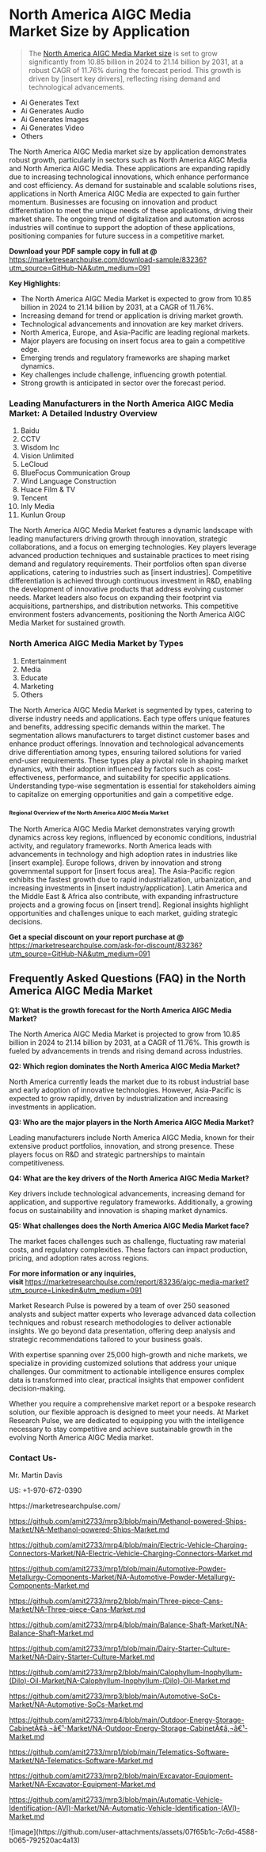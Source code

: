 <h1>North America AIGC Media Market&nbsp;Size by Application</h1><blockquote><p>The <a href="https://marketresearchpulse.com/download-sample/83236?utm_source=GitHub-NA&amp;utm_medium=091">North America AIGC Media Market size</a> is set to grow significantly from 10.85 billion in 2024 to 21.14 billion by 2031, at a robust CAGR of 11.76% during the forecast period. This growth is driven by [insert key drivers], reflecting rising demand and technological advancements.</p></blockquote><ul><li>Ai Generates Text<li> Ai Generates Audio<li> Ai Generates Images<li> Ai Generates Video<li> Others</li></ul><p>The North America AIGC Media market size by application demonstrates robust growth, particularly in sectors such as North America AIGC Media and North America AIGC Media. These applications are expanding rapidly due to increasing technological innovations, which enhance performance and cost efficiency. As demand for sustainable and scalable solutions rises, applications in North America AIGC Media are expected to gain further momentum. Businesses are focusing on innovation and product differentiation to meet the unique needs of these applications, driving their market share. The ongoing trend of digitalization and automation across industries will continue to support the adoption of these applications, positioning companies for future success in a competitive market.</p><p><strong>Download your PDF sample copy in full at @ </strong><a href="https://marketresearchpulse.com/download-sample/83236?utm_source=GitHub-NA&amp;utm_medium=091">https://marketresearchpulse.com/download-sample/83236?utm_source=GitHub-NA&amp;utm_medium=091</a></p><p><strong>Key Highlights: </strong></p><ul><li>The North America AIGC Media Market is expected to grow from 10.85 billion in 2024 to 21.14 billion by 2031, at a CAGR of 11.76%.</li><li>Increasing demand for trend or application is driving market growth.</li><li>Technological advancements and innovation are key market drivers.</li><li>North America, Europe, and Asia-Pacific are leading regional markets.</li><li>Major players are focusing on insert focus area to gain a competitive edge.</li><li>Emerging trends and regulatory frameworks are shaping market dynamics.</li><li>Key challenges include challenge, influencing growth potential.</li><li>Strong growth is anticipated in sector over the forecast period.</li></ul><h3>Leading Manufacturers in the North America AIGC Media Market: A Detailed Industry Overview</h3><ol><li>Baidu</li><li>CCTV</li><li>Wisdom Inc</li><li>Vision Unlimited</li><li>LeCloud</li><li>BlueFocus Communication Group</li><li>Wind Language Construction</li><li>Huace Film & TV</li><li>Tencent</li><li>Inly Media</li><li>Kunlun Group</li></ol><div class="flex max-w-full flex-col flex-grow"><div class="min-h-8 text-message flex w-full flex-col items-end gap-2 whitespace-normal break-words [.text-message+&amp;]:mt-5" dir="auto" data-message-author-role="assistant" data-message-id="fd8432e4-4910-450d-b182-61b7bfb0a01f" data-message-model-slug="gpt-4o"><div class="flex w-full flex-col gap-1 empty:hidden first:pt-[3px]"><div class="markdown prose w-full break-words dark:prose-invert light"><p>The North America AIGC Media Market features a dynamic landscape with leading manufacturers driving growth through innovation, strategic collaborations, and a focus on emerging technologies. Key players leverage advanced production techniques and sustainable practices to meet rising demand and regulatory requirements. Their portfolios often span diverse applications, catering to industries such as [insert industries]. Competitive differentiation is achieved through continuous investment in R&amp;D, enabling the development of innovative products that address evolving customer needs. Market leaders also focus on expanding their footprint via acquisitions, partnerships, and distribution networks. This competitive environment fosters advancements, positioning the North America AIGC Media Market for sustained growth.</p></div></div></div></div><h3>North America AIGC Media Market by Types</h3><ol><li>Entertainment<li> Media<li> Educate<li> Marketing<li> Others</li></ol><div class="flex max-w-full flex-col flex-grow"><div class="min-h-8 text-message flex w-full flex-col items-end gap-2 whitespace-normal break-words [.text-message+&amp;]:mt-5" dir="auto" data-message-author-role="assistant" data-message-id="084470be-0bb7-4664-bddf-5156b4f41249" data-message-model-slug="gpt-4o-mini"><div class="flex w-full flex-col gap-1 empty:hidden first:pt-[3px]"><div class="markdown prose w-full break-words dark:prose-invert light"><p>The North America AIGC Media Market is segmented by types, catering to diverse industry needs and applications. Each type offers unique features and benefits, addressing specific demands within the market. The segmentation allows manufacturers to target distinct customer bases and enhance product offerings. Innovation and technological advancements drive differentiation among types, ensuring tailored solutions for varied end-user requirements. These types play a pivotal role in shaping market dynamics, with their adoption influenced by factors such as cost-effectiveness, performance, and suitability for specific applications. Understanding type-wise segmentation is essential for stakeholders aiming to capitalize on emerging opportunities and gain a competitive edge.</p></div></div></div></div><h3><span style="font-size: 11px;">Regional Overview of the North America AIGC Media Market</span></h3><div class="flex max-w-full flex-col flex-grow"><div class="min-h-8 text-message flex w-full flex-col items-end gap-2 whitespace-normal break-words [.text-message+&amp;]:mt-5" dir="auto" data-message-author-role="assistant" data-message-id="e9038762-ce64-4e30-91c9-9bd413514231" data-message-model-slug="gpt-4o-mini"><div class="flex w-full flex-col gap-1 empty:hidden first:pt-[3px]"><div class="markdown prose w-full break-words dark:prose-invert light"><p>The North America AIGC Media Market demonstrates varying growth dynamics across key regions, influenced by economic conditions, industrial activity, and regulatory frameworks. North America leads with advancements in technology and high adoption rates in industries like [insert example]. Europe follows, driven by innovation and strong governmental support for [insert focus area]. The Asia-Pacific region exhibits the fastest growth due to rapid industrialization, urbanization, and increasing investments in [insert industry/application]. Latin America and the Middle East &amp; Africa also contribute, with expanding infrastructure projects and a growing focus on [insert trend]. Regional insights highlight opportunities and challenges unique to each market, guiding strategic decisions.</p></div></div></div></div><p><strong>Get a special discount on your report purchase at @ </strong><a href="https://marketresearchpulse.com/ask-for-discount/83236?utm_source=GitHub-NA&amp;utm_medium=091">https://marketresearchpulse.com/ask-for-discount/83236?utm_source=GitHub-NA&amp;utm_medium=091</a></p><h2>Frequently Asked Questions (FAQ) in the North America AIGC Media Market</h2><p><strong>Q1: What is the growth forecast for the North America AIGC Media Market?</strong></p><p>The North America AIGC Media Market is projected to grow from 10.85 billion in 2024 to 21.14 billion by 2031, at a CAGR of 11.76%. This growth is fueled by advancements in trends and rising demand across industries.</p><p><strong>Q2: Which region dominates the North America AIGC Media Market?</strong></p><p>North America currently leads the market due to its robust industrial base and early adoption of innovative technologies. However, Asia-Pacific is expected to grow rapidly, driven by industrialization and increasing investments in application.</p><p><strong>Q3: Who are the major players in the North America AIGC Media Market?</strong></p><p>Leading manufacturers include North America AIGC Media, known for their extensive product portfolios, innovation, and strong presence. These players focus on R&amp;D and strategic partnerships to maintain competitiveness.</p><p><strong>Q4: What are the key drivers of the North America AIGC Media Market?</strong></p><p>Key drivers include technological advancements, increasing demand for application, and supportive regulatory frameworks. Additionally, a growing focus on sustainability and innovation is shaping market dynamics.</p><p><strong>Q5: What challenges does the North America AIGC Media Market face?</strong></p><p>The market faces challenges such as challenge, fluctuating raw material costs, and regulatory complexities. These factors can impact production, pricing, and adoption rates across regions.</p><p><strong>For more information or any inquiries, visit&nbsp;</strong><a href="https://marketresearchpulse.com/report/83236/aigc-media-market?utm_source=Linkedin&utm_medium=091">https://marketresearchpulse.com/report/83236/aigc-media-market?utm_source=Linkedin&utm_medium=091</a></p><p>Market Research Pulse is powered by a team of over 250 seasoned analysts and subject matter experts who leverage advanced data collection techniques and robust research methodologies to deliver actionable insights. We go beyond data presentation, offering deep analysis and strategic recommendations tailored to your business goals.</p><p>With expertise spanning over 25,000 high-growth and niche markets, we specialize in providing customized solutions that address your unique challenges. Our commitment to actionable intelligence ensures complex data is transformed into clear, practical insights that empower confident decision-making.</p><p>Whether you require a comprehensive market report or a bespoke research solution, our flexible approach is designed to meet your needs. At Market Research Pulse, we are dedicated to equipping you with the intelligence necessary to stay competitive and achieve sustainable growth in the evolving North America AIGC Media market.</p><h3><strong>Contact Us-</strong></h3><p>Mr. Martin Davis</p><p>US: +1-970-672-0390</p><p>https://marketresearchpulse.com/</p><p><a href="https://github.com/amit2733/mrp3/blob/main/Methanol-powered-Ships-Market/NA-Methanol-powered-Ships-Market.md">https://github.com/amit2733/mrp3/blob/main/Methanol-powered-Ships-Market/NA-Methanol-powered-Ships-Market.md</a></p><p><a href="https://github.com/amit2733/mrp4/blob/main/Electric-Vehicle-Charging-Connectors-Market/NA-Electric-Vehicle-Charging-Connectors-Market.md">https://github.com/amit2733/mrp4/blob/main/Electric-Vehicle-Charging-Connectors-Market/NA-Electric-Vehicle-Charging-Connectors-Market.md</a></p><p><a href="https://github.com/amit2733/mrp1/blob/main/Automotive-Powder-Metallurgy-Components-Market/NA-Automotive-Powder-Metallurgy-Components-Market.md">https://github.com/amit2733/mrp1/blob/main/Automotive-Powder-Metallurgy-Components-Market/NA-Automotive-Powder-Metallurgy-Components-Market.md</a></p><p><a href="https://github.com/amit2733/mrp2/blob/main/Three-piece-Cans-Market/NA-Three-piece-Cans-Market.md">https://github.com/amit2733/mrp2/blob/main/Three-piece-Cans-Market/NA-Three-piece-Cans-Market.md</a></p><p><a href="https://github.com/amit2733/mrp4/blob/main/Balance-Shaft-Market/NA-Balance-Shaft-Market.md">https://github.com/amit2733/mrp4/blob/main/Balance-Shaft-Market/NA-Balance-Shaft-Market.md</a></p><p><a href="https://github.com/amit2733/mrp1/blob/main/Dairy-Starter-Culture-Market/NA-Dairy-Starter-Culture-Market.md">https://github.com/amit2733/mrp1/blob/main/Dairy-Starter-Culture-Market/NA-Dairy-Starter-Culture-Market.md</a></p><p><a href="https://github.com/amit2733/mrp2/blob/main/Calophyllum-Inophyllum-(Dilo)-Oil-Market/NA-Calophyllum-Inophyllum-(Dilo)-Oil-Market.md">https://github.com/amit2733/mrp2/blob/main/Calophyllum-Inophyllum-(Dilo)-Oil-Market/NA-Calophyllum-Inophyllum-(Dilo)-Oil-Market.md</a></p><p><a href="https://github.com/amit2733/mrp3/blob/main/Automotive-SoCs-Market/NA-Automotive-SoCs-Market.md">https://github.com/amit2733/mrp3/blob/main/Automotive-SoCs-Market/NA-Automotive-SoCs-Market.md</a></p><p><a href="https://github.com/amit2733/mrp4/blob/main/Outdoor-Energy-Storage-CabinetÃ¢â‚¬â€¹-Market/NA-Outdoor-Energy-Storage-CabinetÃ¢â‚¬â€¹-Market.md">https://github.com/amit2733/mrp4/blob/main/Outdoor-Energy-Storage-CabinetÃ¢â‚¬â€¹-Market/NA-Outdoor-Energy-Storage-CabinetÃ¢â‚¬â€¹-Market.md</a></p><p><a href="https://github.com/amit2733/mrp1/blob/main/Telematics-Software-Market/NA-Telematics-Software-Market.md">https://github.com/amit2733/mrp1/blob/main/Telematics-Software-Market/NA-Telematics-Software-Market.md</a></p><p><a href="https://github.com/amit2733/mrp2/blob/main/Excavator-Equipment-Market/NA-Excavator-Equipment-Market.md">https://github.com/amit2733/mrp2/blob/main/Excavator-Equipment-Market/NA-Excavator-Equipment-Market.md</a></p><p><a href="https://github.com/amit2733/mrp3/blob/main/Automatic-Vehicle-Identification-(AVI)-Market/NA-Automatic-Vehicle-Identification-(AVI)-Market.md">https://github.com/amit2733/mrp3/blob/main/Automatic-Vehicle-Identification-(AVI)-Market/NA-Automatic-Vehicle-Identification-(AVI)-Market.md</a></p>
![image](https://github.com/user-attachments/assets/07f65b1c-7c6d-4588-b065-792520ac4a13)
